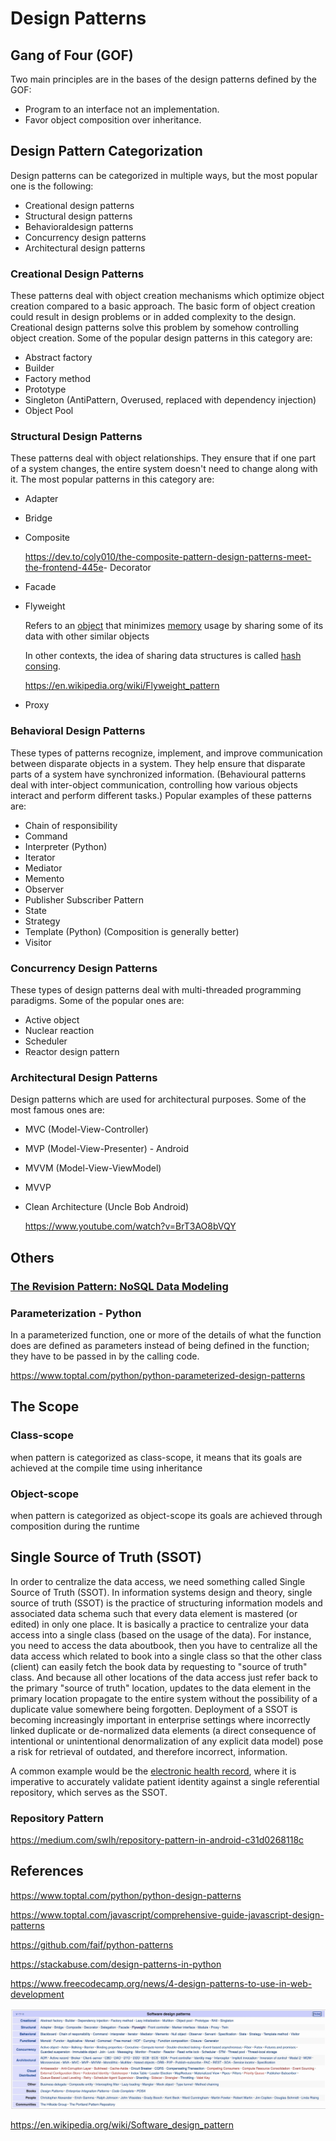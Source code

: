 # Design Patterns

## Gang of Four (GOF)

Two main principles are in the bases of the design patterns defined by the GOF:

- Program to an interface not an implementation.
- Favor object composition over inheritance.

## Design Pattern Categorization

Design patterns can be categorized in multiple ways, but the most popular one is the following:

- Creational design patterns
- Structural design patterns
- Behavioraldesign patterns
- Concurrency design patterns
- Architectural design patterns

### Creational Design Patterns

These patterns deal with object creation mechanisms which optimize object creation compared to a basic approach. The basic form of object creation could result in design problems or in added complexity to the design. Creational design patterns solve this problem by somehow controlling object creation. Some of the popular design patterns in this category are:

- Abstract factory
- Builder
- Factory method
- Prototype
- Singleton (AntiPattern, Overused, replaced with dependency injection)
- Object Pool

### Structural Design Patterns

These patterns deal with object relationships. They ensure that if one part of a system changes, the entire system doesn't need to change along with it. The most popular patterns in this category are:

- Adapter
- Bridge
- Composite

    <https://dev.to/coly010/the-composite-pattern-design-patterns-meet-the-frontend-445e>- Decorator

- Facade
- Flyweight

    Refers to an [object](https://en.wikipedia.org/wiki/Object_(computer_science)) that minimizes [memory](https://en.wikipedia.org/wiki/Computer_memory) usage by sharing some of its data with other similar objects

    In other contexts, the idea of sharing data structures is called [hash consing](https://en.wikipedia.org/wiki/Hash_consing).

    <https://en.wikipedia.org/wiki/Flyweight_pattern>

- Proxy

### Behavioral Design Patterns

These types of patterns recognize, implement, and improve communication between disparate objects in a system. They help ensure that disparate parts of a system have synchronized information. (Behavioural patterns deal with inter-object communication, controlling how various objects interact and perform different tasks.) Popular examples of these patterns are:

- Chain of responsibility
- Command
- Interpreter (Python)
- Iterator
- Mediator
- Memento
- Observer
- Publisher Subscriber Pattern
- State
- Strategy
- Template (Python) (Composition is generally better)
- Visitor

### Concurrency Design Patterns

These types of design patterns deal with multi-threaded programming paradigms. Some of the popular ones are:

- Active object
- Nuclear reaction
- Scheduler
- Reactor design pattern

### Architectural Design Patterns

Design patterns which are used for architectural purposes. Some of the most famous ones are:

- MVC (Model-View-Controller)
- MVP (Model-View-Presenter) - Android
- MVVM (Model-View-ViewModel)
- MVVP
- Clean Architecture (Uncle Bob Android)

    <https://www.youtube.com/watch?v=BrT3AO8bVQY>

## Others

### [The Revision Pattern: NoSQL Data Modeling](https://www.youtube.com/watch?v=AtPcQ-jpP6M)

### Parameterization - Python

In a parameterized function, one or more of the details of what the function does are defined as parameters instead of being defined in the function; they have to be passed in by the calling code.

<https://www.toptal.com/python/python-parameterized-design-patterns>

## The Scope

### Class-scope

when pattern is categorized as class-scope, it means that its goals are achieved at the compile time using inheritance

### Object-scope

when pattern is categorized as object-scope its goals are achieved through composition during the runtime

## Single Source of Truth (SSOT)

In order to centralize the data access, we need something called Single Source of Truth (SSOT).
In information systems design and theory, single source of truth (SSOT) is the practice of structuring information models and associated data schema such that every data element is mastered (or edited) in only one place.
It is basically a practice to centralize your data access into a single class (based on the usage of the data). For instance, you need to access the data aboutbook, then you have to centralize all the data access which related to book into a single class so that the other class (client) can easily fetch the book data by requesting to "source of truth" class.
And because all other locations of the data access just refer back to the primary "source of truth" location, updates to the data element in the primary location propagate to the entire system without the possibility of a duplicate value somewhere being forgotten.
Deployment of a SSOT is becoming increasingly important in enterprise settings where incorrectly linked duplicate or de-normalized data elements (a direct consequence of intentional or unintentional denormalization of any explicit data model) pose a risk for retrieval of outdated, and therefore incorrect, information.

A common example would be the [electronic health record](https://en.wikipedia.org/wiki/Electronic_health_record), where it is imperative to accurately validate patient identity against a single referential repository, which serves as the SSOT.

### Repository Pattern

<https://medium.com/swlh/repository-pattern-in-android-c31d0268118c>

## References

<https://www.toptal.com/python/python-design-patterns>

<https://www.toptal.com/javascript/comprehensive-guide-javascript-design-patterns>

<https://github.com/faif/python-patterns>

<https://stackabuse.com/design-patterns-in-python>

<https://www.freecodecamp.org/news/4-design-patterns-to-use-in-web-development>

![image](../../media/Design-Patterns-image1.jpg)

<https://en.wikipedia.org/wiki/Software_design_pattern>
